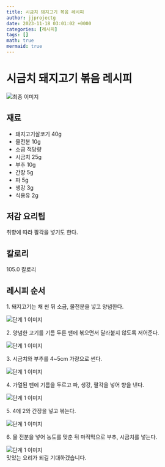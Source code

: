 ```yaml
---
title: 시금치 돼지고기 볶음 레시피
author: jjprojectg
date: 2023-11-18 03:01:02 +0000
categories: [레시피]
tags: []
math: true
mermaid: true
---
```

<meta name="og:type" content="website"/>
<meta charset="UTF-8"/>
<div class="header">
  <h1>시금치 돼지고기 볶음 레시피</h1>
</div>

<div class="container my-4">
  <div class="row">
    <div class="col-12 col-md-6">
      <div class="recipe-image">
        <img src="http://www.foodsafetykorea.go.kr/uploadimg/20141117/20141117053729_1416213449527.jpg" class="step-image" alt="최종 이미지"/>
      </div>
    </div>
    <div class="col-12 col-md-6">
      <div class="ingredients">
        <h2>재료</h2>
        <ul class="card">
          <li> 돼지고기살코기 40g </li>
          <li>  물전분 10g </li>
          <li>  소금 적당량 </li>
          <li>  시금치 25g </li>
          <li>  부추 10g </li>
          <li>  간장 5g </li>
          <li>  파 5g </li>
          <li>  생강 3g </li>
          <li>  식용유 2g </li>
</ul>
      </div>
    </div>
    <div class="col-12 col-md-6">
      <div class="ingredients">
        <h2>저감 요리팁</h2>
        <div class="card"> 
          <p>
            취향에 따라 팔각을 넣기도 한다.
          </p>
        </div>
      </div>
      <div class="ingredients">
        <h2>칼로리</h2>
        <div class="card"> 
          <p>
            105.0 칼로리
          </p>
        </div>
      </div>
    </div>
  </div>

  <h2 class="my-4">레시피 순서</h2>
  <div class="card recipe-card">
    <div class="card-body recipe-step">
      <p class="card-text step-description">1. 돼지고기는 채 썬 뒤 소금, 물전분을 넣고 양념한다.</p>
      <img src="http://www.foodsafetykorea.go.kr/uploadimg/cook/993-1.jpg" alt="단계 1 이미지" class="step-image"/>
    </div>
  </div>
  <div class="card recipe-card">
    <div class="card-body recipe-step">
      <p class="card-text step-description">2. 양념한 고기를 기름 두른 팬에 볶으면서 달라붙지 않도록 저어준다.</p>
      <img src="http://www.foodsafetykorea.go.kr/uploadimg/cook/993-2.jpg" alt="단계 1 이미지" class="step-image"/>
    </div>
  </div>
  <div class="card recipe-card">
    <div class="card-body recipe-step">
      <p class="card-text step-description">3. 시금치와 부추를 4~5cm 가량으로 썬다.</p>
      <img src="http://www.foodsafetykorea.go.kr/uploadimg/cook/993-3.jpg" alt="단계 1 이미지" class="step-image"/>
    </div>
  </div>
  <div class="card recipe-card">
    <div class="card-body recipe-step">
      <p class="card-text step-description">4. 가열된 팬에 기름을 두르고 파, 생강, 팔각을 넣어 향을 낸다.</p>
      <img src="http://www.foodsafetykorea.go.kr/uploadimg/cook/993-4.jpg" alt="단계 1 이미지" class="step-image"/>
    </div>
  </div>
  <div class="card recipe-card">
    <div class="card-body recipe-step">
      <p class="card-text step-description">5. 4에 2와 간장을 넣고 볶는다.</p>
      <img src="http://www.foodsafetykorea.go.kr/uploadimg/cook/993-5.jpg" alt="단계 1 이미지" class="step-image"/>
    </div>
  </div>
  <div class="card recipe-card">
    <div class="card-body recipe-step">
      <p class="card-text step-description">6. 물 전분을 넣어 농도를 맞춘 뒤 마직막으로 부추, 시금치를 넣는다.</p>
      <img src="http://www.foodsafetykorea.go.kr/uploadimg/cook/993-6.jpg" alt="단계 1 이미지" class="step-image"/>
    </div>
  </div>

</div>
맛있는 요리가 되길 기대하겠습니다.
